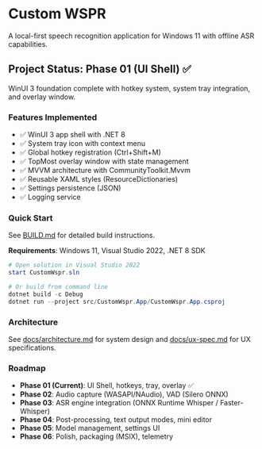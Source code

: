 # Custom WSPR

A local-first speech recognition application for Windows 11 with offline ASR capabilities.

## Project Status: Phase 01 (UI Shell) ✅

WinUI 3 foundation complete with hotkey system, system tray integration, and overlay window.

### Features Implemented

- ✅ WinUI 3 app shell with .NET 8
- ✅ System tray icon with context menu
- ✅ Global hotkey registration (Ctrl+Shift+M)
- ✅ TopMost overlay window with state management
- ✅ MVVM architecture with CommunityToolkit.Mvvm
- ✅ Reusable XAML styles (ResourceDictionaries)
- ✅ Settings persistence (JSON)
- ✅ Logging service

### Quick Start

See [BUILD.md](BUILD.md) for detailed build instructions.

**Requirements**: Windows 11, Visual Studio 2022, .NET 8 SDK

```powershell
# Open solution in Visual Studio 2022
start CustomWspr.sln

# Or build from command line
dotnet build -c Debug
dotnet run --project src/CustomWspr.App/CustomWspr.App.csproj
```

### Architecture

See [docs/architecture.md](docs/architecture.md) for system design and [docs/ux-spec.md](docs/ux-spec.md) for UX specifications.

### Roadmap

- **Phase 01 (Current)**: UI Shell, hotkeys, tray, overlay ✅
- **Phase 02**: Audio capture (WASAPI/NAudio), VAD (Silero ONNX)
- **Phase 03**: ASR engine integration (ONNX Runtime Whisper / Faster-Whisper)
- **Phase 04**: Post-processing, text output modes, mini editor
- **Phase 05**: Model management, settings UI
- **Phase 06**: Polish, packaging (MSIX), telemetry